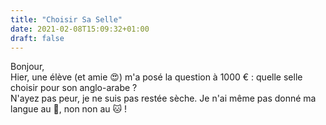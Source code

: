 ```yaml
---
title: "Choisir Sa Selle"
date: 2021-02-08T15:09:32+01:00
draft: false
---
```


Bonjour,  
Hier, une élève (et amie &#x1F60D;) m'a posé la question à 1000 € : quelle selle choisir pour son anglo-arabe ?  
N'ayez pas peur, je ne suis pas restée sèche. Je n'ai même pas donné ma langue au &#x1F40E;, non non au &#x1F431; !